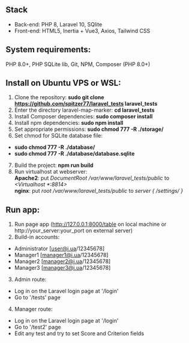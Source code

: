 ## Stack
- Back-end: PHP 8, Laravel 10, SQlite
- Front-end: HTML5, Inertia + Vue3, Axios, Tailwind CSS

## System requirements:
PHP 8.0+, PHP SQLite lib, Git, NPM, Composer (PHP 8.0+)

## Install on Ubuntu VPS or WSL:

1) Clone the repository: <b>sudo git clone https://github.com/spitzer77/laravel_tests laravel_tests</b>
2) Enter the directory laravel-map-marker: <b>cd laravel_tests</b>
3) Install Composer dependencies: <b>sudo composer install</b>
4) Install npm dependencies: <b>sudo npm install</b>
5) Set appropriate permissions: <b>sudo chmod 777 -R ./storage/</b>
6) Set chmod for SQLite database file:
- <b>sudo chmod 777 -R ./database/</b>
- <b>sudo chmod 777 -R ./database/database.sqlite</b>
7) Build the project: <b>npm run build</b>
8) Run virtualhost at webserver:<br>
**Apache2**: put <i>DocumentRoot /var/www/laravel_tests/public</i> to _<Virtualhost *:8814>_<br>
**nginx**: put _root /var/www/laravel_tests/public_ to _server { /settings/ }_

## Run app:

1) Run page app (http://127.0.0.1:8000/table on local machine or http://your_server:your_port on external server)
2) Build-in accounts:
- Administrator [user@i.ua/12345678] 
- Manager1 [manager1@i.ua/12345678]
- Manager2 [manager2@i.ua/12345678]   
- Manager3 [manager3@i.ua/12345678]
3) Admin route:
- Log in on the Laravel login page at '/login'
- Go to '/tests' page
4) Manager route:
- Log in on the Laravel login page at '/login'
- Go to '/test2' page
- Edit any test and try to set Score and Criterion fields
